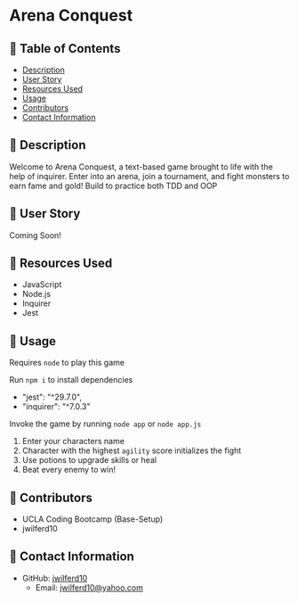# Arena Conquest

## 📂 Table of Contents 
- [Description](#wave-description)
- [User Story](#open_book-user-story)
- [Resources Used](#floppy_disk-resources-used)
- [Usage](#minidisc-usage)
- [Contributors](#paperclip-contributors)
- [Contact Information](#e-mail-contact-information)

## :wave: Description
Welcome to Arena Conquest, a text-based game brought to life with the help of inquirer. Enter into an arena, join a tournament, and fight monsters to earn fame and gold! Build to practice both TDD and OOP

## :open_book: User Story
Coming Soon!

## :floppy_disk: Resources Used
- JavaScript
- Node.js
- Inquirer
- Jest 

## :minidisc: Usage
Requires `node` to play this game

Run `npm i` to install dependencies 
  - "jest": "^29.7.0",
  - "inquirer": "^7.0.3"

Invoke the game by running `node app` or `node app.js`

1) Enter your characters name
2) Character with the highest `agility` score initializes the fight
3) Use potions to upgrade skills or heal
4) Beat every enemy to win!

## :paperclip: Contributors
- UCLA Coding Bootcamp (Base-Setup)
- jwilferd10

## :e-mail: Contact Information

- GitHub: [jwilferd10](https://github.com/jwilferd10)
  - Email: jwilferd10@yahoo.com
